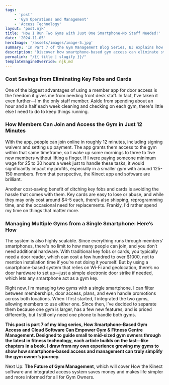```yaml
---
tags: 
    - 'post'
    - 'Gym Operations and Management'
    - 'Access Technology'
layout: 'post.njk'
title: 'How I Run Two Gyms with Just One Smartphone-No Staff Needed!'
date: '2024-11-05'
heroImage: '/assets/images/image-5.jpg'
summary: 'In Part 7 of the Gym Management Blog Series, BJ explains how ditching key fobs and front desk staffing in favor of smartphone-based access has significantly reduced overhead costs and streamlined operations. He shares how members can join and access his gyms in under 12 minutes, and how he manages two locations entirely from a single phone using the Kinect system without the need for expensive door hardware or in-person administration.'
description: 'Discover how smartphone-based gym access can eliminate staffing costs, reduce equipment expenses, and let you run multiple gyms from a single device.'
permalink: "/{{ title | slugify }}/"
templateEngineOverride: njk,md
---
```


### Cost Savings from Eliminating Key Fobs and Cards

One of the biggest advantages of using a member app for door access is the freedom it gives me from needing front desk staff. In fact, I’ve taken it even further—I'm the only staff member. Aside from spending about an hour and a half each week cleaning and checking on each gym, there's little else I need to do to keep things running.

### How Members Can Join and Access the Gym in Just 12 Minutes

With the app, people can join online in roughly 12 minutes, including signing waivers and setting up payment. The app grants them access to the gym within that same timeframe, so I wake up some mornings to three to five new members without lifting a finger. If I were paying someone minimum wage for 25 to 30 hours a week just to handle these tasks, it would significantly impact my profits, especially in a smaller gym with around 125-150 members. From that perspective, the Kinect app and software are brilliant.

Another cost-saving benefit of ditching key fobs and cards is avoiding the hassle that comes with them. Key cards are easy to lose or abuse, and while they may only cost around $4-5 each, there’s also shipping, reprogramming time, and the occasional need for replacements. Frankly, I'd rather spend my time on things that matter more.

### Managing Multiple Gyms from a Single Smartphone: Here’s How

The system is also highly scalable. Since everything runs through members' smartphones, there's no limit to how many people can join, and you don’t need additional hardware. With traditional key fobs or cards, you typically need a door reader, which can cost a few hundred to over $1000, not to mention installation time if you’re not doing it yourself. But by using a smartphone-based system that relies on Wi-Fi and geolocation, there’s no door hardware to set up—just a simple electronic door strike if needed, which lets any smartphone act as a gym key.

Right now, I’m managing two gyms with a single smartphone. I can filter between memberships, door access, plans, and even handle promotions across both locations. When I first started, I integrated the two gyms, allowing members to use either one. Since then, I’ve decided to separate them because one gym is larger, has a few new features, and is priced differently, but I still only need one phone to handle both gyms.

**This post is part 7 of my blog series, How Smartphone-Based Gym Access and Cloud Software Can Empower Gym & Fitness Centre Management. Designed to guide small to mid-sized gym owners through the latest in fitness technology, each article builds on the last—like chapters in a book. I draw from my own experience growing my gyms to show how smartphone-based access and management can truly simplify the gym owner’s journey.**

<!-- If you missed Part 6: Gym Access -Up your Security Game click here. -->

Next Up: **The Future of Gym Management**, which will cover How the Kinect software and integrated access system saves money and makes life simpler and more informed for all for Gym Owners.